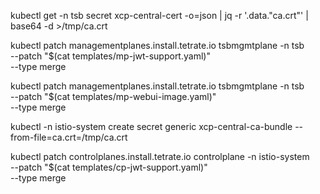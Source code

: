 kubectl get -n tsb secret xcp-central-cert -o=json | jq -r '.data."ca.crt"' | base64 -d >/tmp/ca.crt

kubectl patch managementplanes.install.tetrate.io tsbmgmtplane -n tsb \
--patch "$(cat templates/mp-jwt-support.yaml)" \
--type merge

kubectl patch managementplanes.install.tetrate.io tsbmgmtplane -n tsb \
--patch "$(cat templates/mp-webui-image.yaml)" \
--type merge

kubectl -n istio-system create secret generic xcp-central-ca-bundle --from-file=ca.crt=/tmp/ca.crt

kubectl patch controlplanes.install.tetrate.io controlplane -n istio-system \
--patch "$(cat templates/cp-jwt-support.yaml)" \
--type merge
